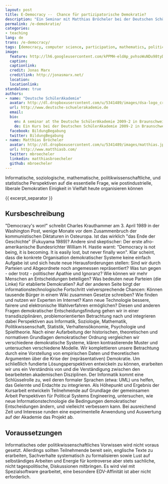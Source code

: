 ```yaml
---
layout: post
title: E-Democracy --  Chance für partizipatorische Demokratie?
description: "Ein Seminar mit Matthias Bröcheler bei der Deutschen SchülerAkademie 2009-2 in Braunschweig"
permalink: /e-demokratie/
categories:
- teaching
lang: de
trans: /e-democracy/
tags: [democracy, computer science, participation, mathematics, political science, statistics, behavioral economics, psychology, game theory]
image:
  feature: http://lh6.googleusercontent.com/kPPMH-eldAp_pvhsoWuNDu98tyDbnCt4YrqCxsy1ABjH=w884-h246-no
  caption:
  captionlink:
  credit: Jonas Marx
  creditlink: http://jonasmarx.net/
  location:
  locationlink:
standalone: true
authors:
- name: "Deutsche SchülerAkademie"
  avatar: http://dl.dropboxusercontent.com/u/5341489/images/dsa-logo_crop.jpg
  url: http://www.deutsche-schuelerakademie.de
  email:
  bio:
    en: A seminar at the Deutsche SchülerAkademie 2009-2 in Braunschweig
    de: Ein Kurs bei der Deutschen SchülerAkademie 2009-2 in Braunschweig
  facebook: BildungBegabung
  twitter: BildungBegabung
- name: Matthias Bröcheler
  avatar: http://dl.dropboxusercontent.com/u/5341489/images/matthias.jpg
  url: http://www.matthiasb.com/
  twitter: mbroecheler
  linkedin: matthiasbroecheler
  github: mbroecheler
---
```


Informatische, soziologische, mathematische, politikwissenschaftliche, und statistische Perspektiven auf die essentielle Frage, wie postindustrielle, liberale Demokratien Einigkeit in Vielfalt heute organisieren können

{{ excerpt_separator }}


## Kursbeschreibung

"Democracy's won!" schreibt Charles Krauthammer am 3. April 1989 in der Washington Post, wenige Monate vor dem Zusammenbruch der kommunistischen Diktaturen in Osteuropa.
Ist das wirklich "das Ende der Geschichte" (Fukuyama 1989)?
Andere sind skeptischer:
Der erste afro-amerikanische Bundesrichter William H. Hastie warnt:
"Democracy is not being, it is becoming. It is easily lost, but never finally won".
Klar scheint, dass die konkrete Organisation demokratischer Systeme keine einfach Aufgabe ist und sich heute neue Herausforderungen stellen:
Sind wir durch Parteien und Abgeordnete noch angemessen repräsentiert?
Was tun gegen - oder trotz - politischer Apathie und Ignoranz?
Wie können wir mehr Menschen an Entscheidungen beteiligen? Was bedeuten neue Parteien (die Linke) für etablierte Demokratien?
Auf der anderen Seite birgt der informationstechnologische Fortschritt vielversprechende Chancen:
Können tausende Bürger in einem Wiki zusammen Gesetze schreiben?
Wie finden und nutzen wir Experten im Internet?
Kann neue Technologie bessere, fairere und elektronische Wahlverfahren ermöglichen?
Diesen und anderen Fragen demokratischer Entscheidungsfindung gehen wir in einer transdisziplinären, problemorientierten Betrachtung nach und integrieren dabei Perspektiven aus Informatik, Soziologie, Mathematik, Politikwissenschaft, Statistik, Verhaltensökonomie, Psychologie und Spieltheorie.
Nach einer Aufarbeitung der historischen, theoretischen und normativen Grundlagen demokratischer Ordnung vergleichen wir verschiedene demokratische Systeme, klären kontrastierende Muster und untersuchen verschiedene Modelle. Wir komplettieren unsere Betrachtung durch eine Vorstellung von empirischen Daten und theoretischen Argumenten über die Krise der (repräsentativen) Demokratie.
Um schließlich fundierte Lösungsperspektiven entwickeln zu können, erarbeiten wir uns ein Verständnis von und die Verständigung zwischen den bearbeiteten akademischen Disziplinen.
Der Informatik kommt eine Schlüsselrolle zu, weil deren formaler Sprachen (etwa: UML) uns helfen, das Gelernte und Erdachte zu integrieren.
Als Höhepunkt und Ergebnis der Kursarbeit entwickeln Teilnehmende auf Grundlage der gemeinsamen Arbeit Perspektiven für Political Systems Engineering, untersuchen, wie neue Informationstechnologie die Bedingungen demokratischer Entscheidungen ändern, und vielleicht verbessern kann.
Bei ausreichend Zeit und Interesse runden eine experimentelle Anwendung und Auswertung auf der Akademie das Projekt ab.


## Voraussetzungen

Informatisches oder politikwissenschaftliches Vorwissen wird nicht voraus gesetzt. Allerdings sollten Teilnehmende bereit sein, englische Texte zu erarbeiten, Sachverhalte systematisch zu formalisieren sowie Lust auf selbständiges Arbeiten und Energie für kontroverse aber stets sachliche, nicht tagespolitische, Diskussionen mitbringen. Es wird viel mit Spezialsoftware gearbeitet, eine besondere EDV-Affinität ist aber nicht erforderlich.